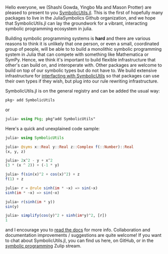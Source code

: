 
Hello everyone, we (Shashi Gowda, Yingbo Ma and Mason Protter) are
pleased to present to you
[SymbolicUtils.jl](https://github.com/JuliaSymbolics/SymbolicUtils.jl). This
is the first of hopefully many packages to live in the JuliaSymbolics
Github organization, and we hope that SymbolicUtils.jl can lay the
groundwork for a vibrant, interacting symbolic programming ecosystem
in julia.


Building symbolic programming systems is **hard** and there are
various reasons to think it is unlikely that one person, or even a
small, coordinated group of people, will be able to to build a
monolithic symbolic programming system in Julia that can compete with
something like Mathematica or SymPy. Hence, we think it's important to
build flexible infrastructure that other's can build on, and
interoperate with. Other packages are welcome to build on top of our
symbolic types but do not have to. We build extensive infrastructure
for [interfacting with
SymbolicUtils](https://juliasymbolics.github.io/SymbolicUtils.jl/interface/)
so that packages can use their own types if they wish, but plug into
our rule rewriting infrastructure.

SymbolicUtils.jl is on the general registry and can be added the usual way:
```julia
pkg> add SymbolicUtils
```
or
```julia
julia> using Pkg; pkg"add SymbolicUtils"
```

Here's a quick and unexplained code sample:
```julia
julia> using SymbolicUtils

julia> @syms x::Real y::Real z::Complex f(::Number)::Real
(x, y, z)

julia> 2x^2 - y + x^2
(3 * (x ^ 2)) + (-1 * y)

julia> f(sin(x)^2 + cos(x)^2) + z
f(1) + z

julia> r = @rule sinh(im * ~x) => sin(~x)
sinh(im * ~x) => sin(~x)

julia> r(sinh(im * y))
sin(y)

julia> simplify(cos(y)^2 + sinh(im*y)^2, [r])
1
```

and I encourage you to [read the
docs](https://juliasymbolics.github.io/SymbolicUtils.jl/) for more
info. Collaboration and documentation improvements / suggestions are
quite welcome! If you want to chat about SymbolicUtils.jl, you can
find us here, on GitHub, or in the [symbolic
programming](https://julialang.zulipchat.com/#narrow/stream/236639-symbolic-programming)
Zulip stream.
